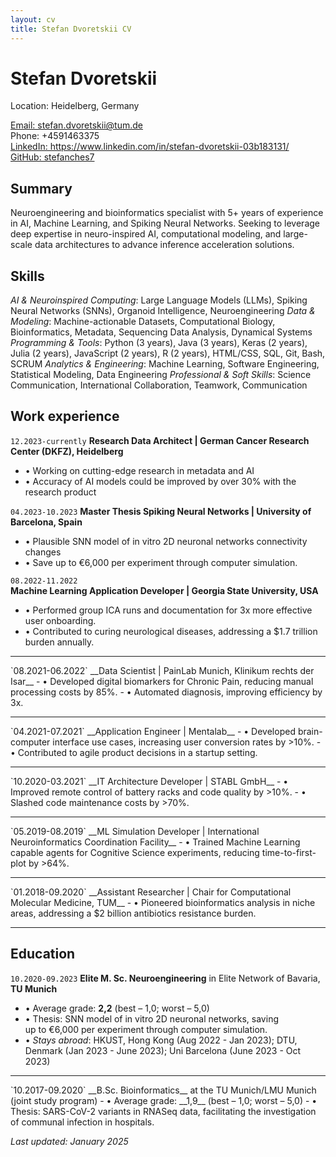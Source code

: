 ```yaml
---
layout: cv
title: Stefan Dvoretskii CV
---
```


# Stefan Dvoretskii

Location: Heidelberg, Germany
<div id="webaddress">
<a href="stefan.dvoretskii@tum.de">Email: stefan.dvoretskii@tum.de</a> 
  <br>
  Phone: +4591463375
  <br>
<a href="https://www.linkedin.com/in/stefan-dvoretskii-03b183131/">LinkedIn: https://www.linkedin.com/in/stefan-dvoretskii-03b183131/</a>
  <br> 
  <a href="https://github.com/stefanches7">GitHub: stefanches7</a>
 </div>

## Summary 

Neuroengineering and bioinformatics specialist with 5+ years of experience in AI, Machine Learning, and Spiking Neural Networks. Seeking to leverage deep expertise in neuro-inspired AI, computational modeling, and large-scale data architectures to advance inference acceleration solutions.


## Skills

*AI & Neuroinspired Computing*: Large Language Models (LLMs), Spiking Neural Networks (SNNs), Organoid Intelligence, Neuroengineering
*Data & Modeling*: Machine-actionable Datasets, Computational Biology, Bioinformatics, Metadata, Sequencing Data Analysis, Dynamical Systems
*Programming & Tools*: Python (3 years), Java (3 years), Keras (2 years), Julia (2 years), JavaScript (2 years), R (2 years), HTML/CSS, SQL, Git, Bash, SCRUM
*Analytics & Engineering*: Machine Learning, Software Engineering, Statistical Modeling, Data Engineering
*Professional & Soft Skills*: Science Communication, International Collaboration, Teamwork, Communication

## Work experience
`12.2023-currently`
__Research Data Architect | German Cancer Research <br> Center (DKFZ), Heidelberg__ 
- • Working on cutting-edge research in metadata and AI
- • Accuracy of AI models could be improved by over 30% with the research product

`04.2023-10.2023`
__Master Thesis Spiking Neural Networks | University of Barcelona, Spain__ 
- • Plausible SNN model of in vitro 2D neuronal networks connectivity changes
- • Save up to €6,000 per experiment through computer simulation.

`08.2022-11.2022`	
__Machine Learning Application Developer | Georgia State University, USA__ 
- • Performed group ICA runs and documentation for 3x more effective user onboarding.
- • Contributed to curing neurological diseases, addressing a $1.7 trillion burden annually.
<hr>
`08.2021-06.2022`
__Data Scientist | PainLab Munich, Klinikum rechts der Isar__
- • Developed digital biomarkers for Chronic Pain, reducing manual processing costs by 85%.
- • Automated diagnosis, improving efficiency by 3x.
<hr>
`04.2021-07.2021`
__Application Engineer | Mentalab__
- • Developed brain-computer interface use cases, increasing user conversion rates by >10%.
- • Contributed to agile product decisions in a startup setting.
<hr>
`10.2020-03.2021`
__IT Architecture Developer | STABL GmbH__
- • Improved remote control of battery racks and code quality by >10%.
- • Slashed code maintenance costs by >70%.
<hr>
`05.2019-08.2019`
__ML Simulation Developer | International <br> Neuroinformatics Coordination Facility__
- • Trained Machine Learning capable agents for Cognitive Science experiments, reducing time-to-first-plot by >64%.
<hr>
`01.2018-09.2020`
__Assistant Researcher | Chair for Computational Molecular Medicine, TUM__
<!-- - • Developed statistical models for clinical data with R/knitr, saving over 2000€ per diagnosis. -->
 - • Pioneered bioinformatics analysis in niche areas, addressing a $2 billion antibiotics resistance burden.
<hr>

<!--
`05.2017-08.2017` 
__Web Server Architect | EMBL, Cambrige, UK__
- • Accelerated file search with a SpringBoot/React.js web server by 153%.
- • Managed services handling 63 million daily web requests.
<hr>
`01.2017-08.2017`
__Software Developer | Omikron Data Quality GmbH__
- • Maintained the front-end website and backend Java+GWT database SRM.
-->

## Education
`10.2020-09.2023`
__Elite M. Sc. Neuroengineering__ in Elite Network of Bavaria,<br> __TU Munich__
- • Average grade: __2,2__ (best – 1,0; worst – 5,0)
- • Thesis: SNN model of in vitro 2D neuronal networks, saving <br> up to €6,000 per experiment through computer simulation.
- • _Stays abroad_: HKUST, Hong Kong (Aug 2022 - Jan 2023); DTU, Denmark (Jan 2023 - June 2023); Uni Barcelona (June 2023 - Oct 2023)
<hr>
`10.2017-09.2020`
__B.Sc. Bioinformatics__ at the TU Munich/LMU Munich <br> (joint study program)
- • Average grade: __1,9__ (best – 1,0; worst – 5,0)
- • Thesis: SARS-CoV-2 variants in RNASeq data, facilitating the investigation of communal infection in hospitals.

_Last updated: January 2025_


